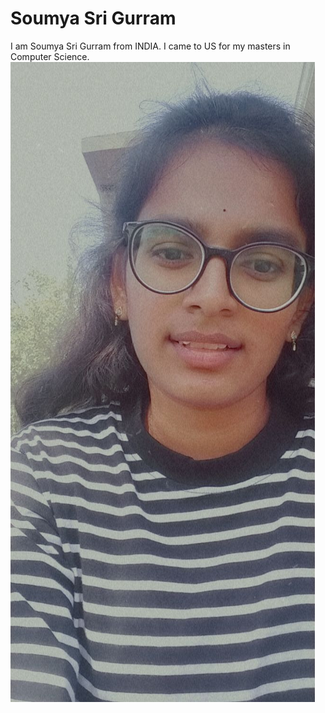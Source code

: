 # Soumya Sri Gurram
I am Soumya Sri Gurram from INDIA. I came to US for my masters in Computer Science.
![Soumya](Soumya.jpeg)

